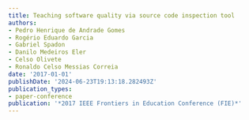 ```yaml
---
title: Teaching software quality via source code inspection tool
authors:
- Pedro Henrique de Andrade Gomes
- Rogério Eduardo Garcia
- Gabriel Spadon
- Danilo Medeiros Eler
- Celso Olivete
- Ronaldo Celso Messias Correia
date: '2017-01-01'
publishDate: '2024-06-23T19:13:18.282493Z'
publication_types:
- paper-conference
publication: '*2017 IEEE Frontiers in Education Conference (FIE)*'
---
```

